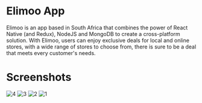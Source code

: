 # Elimoo App

Elimoo is an app based in South Africa that combines the power of React Native (and Redux), NodeJS and MongoDB to create a cross-platform solution. With Elimoo, users can enjoy exclusive deals for local and online stores, with a wide range of stores to choose from, there is sure to be a deal that meets every customer's needs.

# Screenshots

![4](https://github.com/mnm967/mothusoweb/assets/67553368/c278d901-fc9e-479a-86a5-c7509aba6297)
![3](https://github.com/mnm967/mothusoweb/assets/67553368/ef58783e-767b-4f8f-917b-b12f6d09086a)
![2](https://github.com/mnm967/mothusoweb/assets/67553368/f6d16614-5114-4bc8-bb4c-55209929db21)
![1](https://github.com/mnm967/mothusoweb/assets/67553368/8f6f8bde-596f-41da-a816-4f388013238b)

